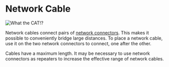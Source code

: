 # Network Cable
![What the CAT!?](item:oc2r:network_cable)

Network cables connect pairs of [network connectors](../block/network_connector.md). This makes it possible to conveniently bridge large distances. To place a network cable, use it on the two network connectors to connect, one after the other.

Cables have a maximum length. It may be necessary to use network connectors as repeaters to increase the effective range of network cables.
